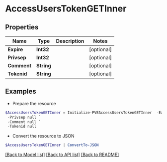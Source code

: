 # AccessUsersTokenGETInner
## Properties

Name | Type | Description | Notes
------------ | ------------- | ------------- | -------------
**Expire** | **Int32** |  | [optional] 
**Privsep** | **Int32** |  | [optional] 
**Comment** | **String** |  | [optional] 
**Tokenid** | **String** |  | [optional] 

## Examples

- Prepare the resource
```powershell
$AccessUsersTokenGETInner = Initialize-PVEAccessUsersTokenGETInner  -Expire null `
 -Privsep null `
 -Comment null `
 -Tokenid null
```

- Convert the resource to JSON
```powershell
$AccessUsersTokenGETInner | ConvertTo-JSON
```

[[Back to Model list]](../README.md#documentation-for-models) [[Back to API list]](../README.md#documentation-for-api-endpoints) [[Back to README]](../README.md)

